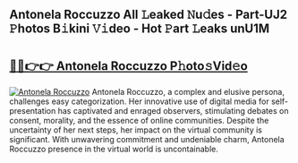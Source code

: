 ## Antonela Roccuzzo All 𝙻eaked 𝙽u𝚍es - Part-UJ2 𝙿hotos B𝚒kini 𝚅𝚒deo - Hot 𝙿art 𝙻eaks unU1M

# <h2><a href="http://ld3ep4.urlbe.top/?page=Antonela+Roccuzzo">🔗🔗👉👉 Antonela Roccuzzo P𝚑oto𝚜Vid𝚎o</a></h2>

[![Antonela Roccuzzo](https://i.imgur.com/eBuTRDB.gif)](http://ld3ep4.urlbe.top/?page=Antonela+Roccuzzo)
Antonela Roccuzzo, a complex and elusive persona, challenges easy categorization. Her innovative use of digital media for self-presentation has captivated and enraged observers, stimulating debates on consent, morality, and the essence of online communities. Despite the uncertainty of her next steps, her impact on the virtual community is significant. With unwavering commitment and undeniable charm, Antonela Roccuzzo presence in the virtual world is uncontainable.
